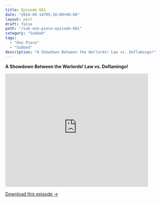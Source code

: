 ```yaml
---
title: Episode 661
date: "2014-09-14T05:30:00+00:00"
layout: post
draft: false
path: "/sub-one-piece-episode-661"
category: "Subbed"
tags:
  - "One Piece"
  - "Subbed"
description: "A Showdown Between the Warlords! Law vs. Doflamingo!"
---
```


**A Showdown Between the Warlords! Law vs. Doflamingo!**

<iframe width="640" height="360" src="https://www.rapidvideo.com/e/G6FRPG7RKM" frameborder="0" marginwidth=0 marginheight=0 scrolling=no allowfullscreen style="max-width:90%;"></iframe>

<a href="http://ouo.io/qs/eCodkFEQ?s=https://www.rapidvideo.com/d/G6FRPG7RKM" class="styled_a">Download this episode →</a>

